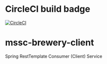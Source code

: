 # CircleCI build badge
[![CircleCI](https://dl.circleci.com/status-badge/img/circleci/UwkeQgnb9tHshniH2gsovz/Do6ZP3om1ufedwTWnrSrTs/tree/main.svg?style=svg)](https://dl.circleci.com/status-badge/redirect/circleci/UwkeQgnb9tHshniH2gsovz/Do6ZP3om1ufedwTWnrSrTs/tree/main)

# mssc-brewery-client
Spring RestTemplate Consumer (Client) Service

